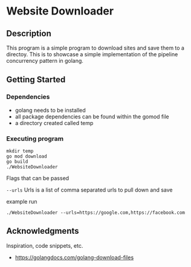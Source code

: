 # Website Downloader

## Description

This program is a simple program to download sites and save them to a directoy. This is to showcase a simple implementation of the pipeline concurrency pattern in golang.

## Getting Started

### Dependencies

* golang needs to be installed 
* all package dependencies can be found within the gomod file
* a directory created called temp


### Executing program

```
mkdir temp 
go mod download
go build 
./WebsiteDownloader
```

Flags that can be passed

`--urls`
Urls is a list of comma separated urls to pull down and save

example run 
```
./WebsiteDownloader --urls=https://google.com,https://facebook.com
````

## Acknowledgments

Inspiration, code snippets, etc.
* https://golangdocs.com/golang-download-files